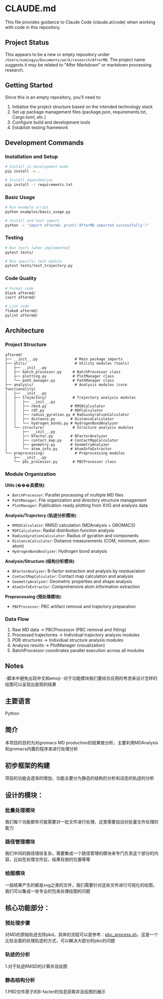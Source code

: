 # CLAUDE.md

This file provides guidance to Claude Code (claude.ai/code) when working with code in this repository.

## Project Status

This appears to be a new or empty repository under `/Users/xumingyu/Documents/work/research/AfrerMD`. The project name suggests it may be related to "After Markdown" or markdown processing research.

## Getting Started

Since this is an empty repository, you'll need to:

1. Initialize the project structure based on the intended technology stack
2. Set up package management files (package.json, requirements.txt, Cargo.toml, etc.)
3. Configure build and development tools
4. Establish testing framework

## Development Commands

### Installation and Setup
```bash
# Install in development mode
pip install -e .

# Install dependencies
pip install -r requirements.txt
```

### Basic Usage
```bash
# Run example script
python examples/basic_usage.py

# Install and test import
python -c "import aftermd; print('AfterMD imported successfully')"
```

### Testing
```bash
# Run tests (when implemented)
pytest tests/

# Run specific test module
pytest tests/test_trajectory.py
```

### Code Quality
```bash
# Format code
black aftermd/
isort aftermd/

# Lint code
flake8 aftermd/
pylint aftermd/
```

## Architecture

### Project Structure
```
aftermd/
├── __init__.py                 # Main package imports
├── utils/                      # Utility modules (tools)
│   ├── __init__.py
│   ├── batch_processor.py     # BatchProcessor class
│   ├── plotting.py            # PlotManager class  
│   └── path_manager.py        # PathManager class
├── analysis/                   # Analysis modules (core functionality)
│   ├── __init__.py
│   ├── trajectory/            # Trajectory analysis modules
│   │   ├── __init__.py
│   │   ├── rmsd.py           # RMSDCalculator
│   │   ├── rdf.py            # RDFCalculator  
│   │   ├── radius_gyration.py # RadiusGyrationCalculator
│   │   ├── distance.py       # DistanceCalculator
│   │   └── hydrogen_bonds.py # HydrogenBondAnalyzer
│   └── structure/             # Structure analysis modules
│       ├── __init__.py
│       ├── bfactor.py        # BFactorAnalyzer
│       ├── contact_map.py    # ContactMapCalculator
│       ├── geometry.py       # GeometryAnalyzer
│       └── atom_info.py      # AtomInfoExtractor
└── preprocessing/              # Preprocessing modules
    ├── __init__.py
    └── pbc_processor.py       # PBCProcessor class
```

### Module Organization

**Utils (���具模块)**: 
- `BatchProcessor`: Parallel processing of multiple MD files
- `PathManager`: File organization and directory structure management
- `PlotManager`: Publication-ready plotting from XVG and analysis data

**Analysis/Trajectory (轨迹分析模块)**:
- `RMSDCalculator`: RMSD calculation (MDAnalysis + GROMACS)
- `RDFCalculator`: Radial distribution function analysis
- `RadiusGyrationCalculator`: Radius of gyration and components
- `DistanceCalculator`: Distance measurements (COM, minimum, atom-atom)
- `HydrogenBondAnalyzer`: Hydrogen bond analysis

**Analysis/Structure (结构分析模块)**:
- `BFactorAnalyzer`: B-factor extraction and analysis by residue/atom
- `ContactMapCalculator`: Contact map calculation and analysis
- `GeometryAnalyzer`: Geometric properties and shape analysis
- `AtomInfoExtractor`: Comprehensive atom information extraction

**Preprocessing (预处理模块)**:
- `PBCProcessor`: PBC artifact removal and trajectory preparation

### Data Flow
1. Raw MD data → PBCProcessor (PBC removal and fitting)
2. Processed trajectories → Individual trajectory analysis modules
3. PDB structures → Individual structure analysis modules
4. Analysis results → PlotManager (visualization)
5. BatchProcessor coordinates parallel execution across all modules

## Notes

-脚本中避免出现中文和emoji
-对于功能模块我们要综合应用的考虑来设计怎样的绘图可以呈现出直观的结果

## 主要语言
Python 

## 简介
本项目的目的为对gromacs MD production的结果做分析，主要利用MDAnalysis和gromacs内置的程序来进行处理分析

## 初步框架的构建
项目的功能会逐渐的增加，功能主要分为静态的结构的分析和动态的轨迹的分析
## 设计的模块：
### 批量处理模块
我们每个功能都有可能需要对一批文件进行处理，这里需要自动对批量文件处理的能力

### 路径管理模块
我们中间的路径错综复杂，需要集成一个路径管理的模块来专门负责这个部分的内容，比如在处理文件后，结果存放的位置等等

### 绘图模块
一般结果产生的都是xvg之类的文件，我们需要针对这些文件进行可视化的绘图，我们可以集成一些专业的包来处理绘图的问题

## 核心功能部分：
### 预处理步骤
对MD的原始轨迹去除pbd，具体的流程可以是参考：[pbc_process.sh](./pbc_process.sh)，这是一个比较全面的处理轨迹的方式，可以解决大部分的pbc的问题

### 轨迹的分析
1.对于轨迹RMSD的计算并且绘图

### 静态结构分析
1.PBD文件原子的B-facter的信息获取并且绘图的展示

